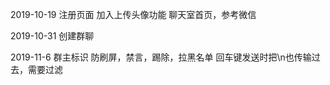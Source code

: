 2019-10-19
注册页面
加入上传头像功能
聊天室首页，参考微信

2019-10-31
创建群聊

2019-11-6
群主标识
防刷屏，禁言，踢除，拉黑名单
回车键发送时把\n也传输过去，需要过滤